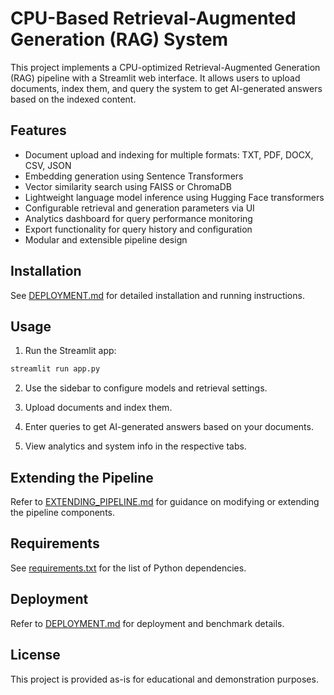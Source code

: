 # CPU-Based Retrieval-Augmented Generation (RAG) System

This project implements a CPU-optimized Retrieval-Augmented Generation (RAG) pipeline with a Streamlit web interface. It allows users to upload documents, index them, and query the system to get AI-generated answers based on the indexed content.

## Features

- Document upload and indexing for multiple formats: TXT, PDF, DOCX, CSV, JSON
- Embedding generation using Sentence Transformers
- Vector similarity search using FAISS or ChromaDB
- Lightweight language model inference using Hugging Face transformers
- Configurable retrieval and generation parameters via UI
- Analytics dashboard for query performance monitoring
- Export functionality for query history and configuration
- Modular and extensible pipeline design

## Installation

See [DEPLOYMENT.md](./DEPLOYMENT.md) for detailed installation and running instructions.

## Usage

1. Run the Streamlit app:

```bash
streamlit run app.py
```

2. Use the sidebar to configure models and retrieval settings.

3. Upload documents and index them.

4. Enter queries to get AI-generated answers based on your documents.

5. View analytics and system info in the respective tabs.

## Extending the Pipeline

Refer to [EXTENDING_PIPELINE.md](./EXTENDING_PIPELINE.md) for guidance on modifying or extending the pipeline components.

## Requirements

See [requirements.txt](./requirements.txt) for the list of Python dependencies.

## Deployment

Refer to [DEPLOYMENT.md](./DEPLOYMENT.md) for deployment and benchmark details.

## License

This project is provided as-is for educational and demonstration purposes.

